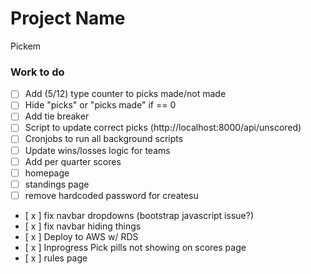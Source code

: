 # Project Name
Pickem

### Work to do 
- [ ] Add (5/12) type counter to picks made/not made 
- [ ] Hide "picks" or "picks made" if == 0 
- [ ] Add tie breaker 
- [ ] Script to update correct picks (http://localhost:8000/api/unscored)
- [ ] Cronjobs to run all background scripts 
- [ ] Update wins/losses logic for teams 
- [ ] Add per quarter scores 
- [ ] homepage 
- [ ] standings page 
- [ ] remove hardcoded password for createsu

- [ x ] fix navbar dropdowns (bootstrap javascript issue?)
- [ x ] fix navbar hiding things
- [ x ] Deploy to AWS w/ RDS 
- [ x ] Inprogress Pick pills not showing on scores page 
- [ x ] rules page 